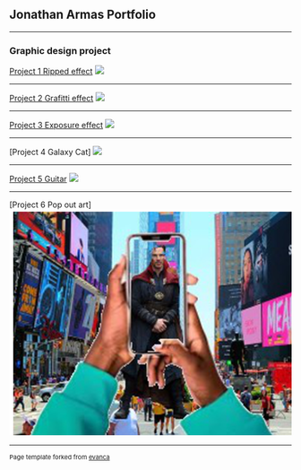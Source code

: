 ## Jonathan Armas Portfolio

---

### Graphic design project 

[Project 1 Ripped effect](/sample_page)
<img src="images/b2lms_W_vo0.png?raw=true"/>

---
[Project 2 Grafitti effect](/pdf/sample_presentation.pdf)
<img src="images/Fitti.png?raw=true"/>

---
[Project 3 Exposure effect](http://example.com/)
<img src="images/Q64WE8Xo9bs.png?raw=true"/>

---
[Project 4 Galaxy Cat]
<img src="images/Galaxycat.png?raw=true"/>

---
[Project 5 Guitar](/pdf/https://docs.google.com/presentation/d/1imndRfRc2yKfcLU46FLch_mUD61QbyiS86Nt74YFKqw/edit?usp=sharing)
<img src="images/Cool.png?raw=true"/>

---
[Project 6 Pop out art]
<img src="images/drstrange.png?raw=true"/>

---
<p style="font-size:11px">Page template forked from <a href="https://github.com/evanca/quick-portfolio">evanca</a></p>
<!-- Remove above link if you don't want to attibute -->
